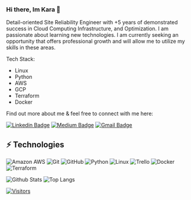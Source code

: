 ### Hi there, Im Kara 👋


Detail-oriented Site Reliability Engineer with +5 years of demonstrated success in Cloud Computing Infrastructure, and Optimization. I am passionate about learning new technologies. I am currently seeking an opportunity that offers professional growth and will allow me to utilize my skills in these areas.

Tech Stack:
- Linux
- Python
- AWS
- GCP
- Terraform
- Docker


Find out more about me & feel free to connect with me here:

<!-- Replace the fields below with the information requested. Remember to remove the encapsulating <> characters. For spaces in names, use %20 (e.g. Broadus%20Palmer) -->

[![Linkedin Badge](https://img.shields.io/badge/Kara%20Caffee-blue?style=flat-square&logo=Linkedin&logoColor=white&link=https://https://www.linkedin.com/in/kara-caffee/)](https://www.https://www.linkedin.com/in/kara-caffee/)
[![Medium Badge](https://img.shields.io/badge/Kara%20Caffee-12100E?style=flat-square&logo=medium&logoColor=white&link=https://www.linkedin.com/newsletters/level-up-in-tech-6746961814677987328/)](https://www.linkedin.com/newsletters/level-up-in-tech-6746961814677987328/)
[![Gmail Badge](https://img.shields.io/badge/karacsre@gmail.com-c14438?style=flat-square&logo=Gmail&logoColor=white&link=mailto:karacsre@gmail.com)](mailto:karacsre@gmail.com)

## ⚡ Technologies

<!-- Check out the Badges folder for more badges -->

![Amazon AWS](https://img.shields.io/badge/Amazon%20AWS-232F3E?style=flat-square&logo=amazon-aws)
![Git](https://img.shields.io/badge/-Git-black?style=flat-square&logo=git)
![GitHub](https://img.shields.io/badge/-GitHub-181717?style=flat-square&logo=github)
![Python](https://img.shields.io/badge/-Python-black?style=flat-square&logo=Python)
![Linux](https://img.shields.io/badge/Linux-FCC624?style=flat-square&logo=linux&logoColor=black)
![Trello](https://img.shields.io/badge/Trello-%23026AA7.svg?style=flat-square&logo=Trello&logoColor=white)
![Docker](https://img.shields.io/badge/docker-%230db7ed.svg?style=for-the-badge&logo=docker&logoColor=white)
![Terraform](https://img.shields.io/badge/terraform-%235835CC.svg?style=for-the-badge&logo=terraform&logoColor=white)

<!-- Replace the fields below with the information requested. Remember to remove the encapsulating <> characters. -->

![Github Stats](https://github-readme-stats.vercel.app/api?username=karacsre&count_private=true&show_icons=true&include_all_commits=true)
![Top Langs](https://github-readme-stats.vercel.app/api/top-langs/?username=karacsre&hide=TeX&layout=compact)


[![Visitors](https://api.visitorbadge.io/api/visitors?path=LevelUpInTech%2Fkaracsre&label=VISITORS&countColor=%23263759)](https://visitorbadge.io/status?path=karacsre%2Fkaracsre)
